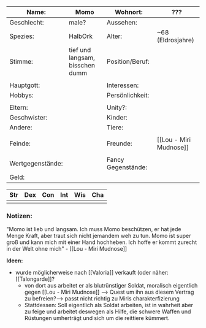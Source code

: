 
| Name:            | Momo                            | Wohnort:           | ???                    |
| ---------------- | ------------------------------- | ------------------ | ---------------------- |
| Geschlecht:      | male?                           | Aussehen:          |                        |
| Spezies:         | HalbOrk                         | Alter:             | ~68 (Eldrosjahre)      |
| Stimme:          | tief und langsam, bisschen dumm | Position/Beruf:    |                        |
|                  |                                 |                    |                        |
| Hauptgott:       |                                 | Interessen:        |                        |
| Hobbys:          |                                 | Persönlichkeit:    |                        |
|                  |                                 |                    |                        |
| Eltern:          |                                 | Unity?:            |                        |
| Geschwister:     |                                 | Kinder:            |                        |
| Andere:          |                                 | Tiere:             |                        |
|                  |                                 |                    |                        |
| Feinde:          |                                 | Freunde:           | [[Lou - Miri Mudnose]] |
|                  |                                 |                    |                        |
| Wertgegenstände: |                                 | Fancy Gegenstände: |                        |
| Geld:            |                                 |                    |                        |

| Str | Dex | Con | Int | Wis | Cha |
| --- | --- | --- | --- | --- | --- |
|     |     |     |     |     |     |
### Notizen:
"Momo ist lieb und langsam. Ich muss Momo beschützen, er hat jede Menge Kraft, aber traut sich nicht jemandem weh zu tun. Momo ist super groß und kann mich mit einer Hand hochheben. Ich hoffe er kommt zurecht in der Welt ohne mich" - [[Lou - Miri Mudnose]]

**Ideen:**
- wurde möglicherweise nach [[Valoria]] verkauft (oder näher: [[Talongarde]]? 
	- von dort aus arbeitet er als blutrünstiger Soldat, moralisch eigentlich gegen [[Lou - Miri Mudnose]] --> Quest um ihn aus diesem Vertrag zu befreien?--> passt nicht richtig zu Miris charakterfizierung
	- Stattdessen: Soll eigentlich als Soldat arbeiten, ist in wahrheit aber zu feige und arbeitet deswegen als Hilfe, die schwere Waffen und Rüstungen umherträgt und sich um die reittiere kümmert.